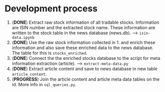 # Development process
1. (**DONE**) Extract raw stock information of all tradable stocks. Information are ISIN number and the extracted stock name. These information are written to the stock table in the news database (news.db). --> ``isin-data.ipynb``
2. (**DONE**) Use the raw stock information collected in 1. and enrich these information and also save these enriched data to the news database. The table for this is ``stocks_enriched``. 
3. (**DONE**) Connect the the enriched stocks database to the script for meta information extraction (article). --> ``extract-meta-data.py``
4. (**DONE**) Extract article content and save to news database in new table ``article_content``. 
5. (**PROGRESS**) Join the article content and article meta data tables on the id. More info in ``sql_queries.py``.
